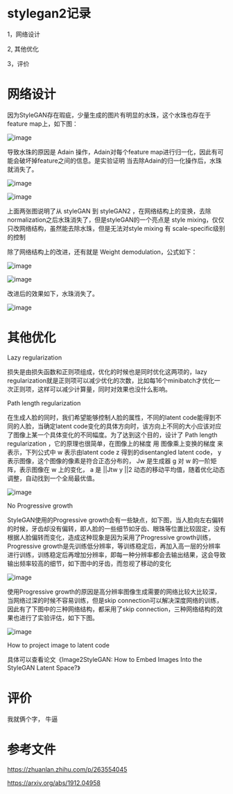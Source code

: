 stylegan2记录
===

1，网络设计

2, 其他优化

3，评价


网络设计
===
因为StyleGAN存在瑕疵，少量生成的图片有明显的水珠，这个水珠也存在于feature map上，如下图：

![image](https://user-images.githubusercontent.com/37278270/131093640-895a967f-4130-4228-a36f-1a91990af223.png)

导致水珠的原因是 Adain 操作，Adain对每个feature map进行归一化，因此有可能会破坏掉feature之间的信息。是实验证明 当去除Adain的归一化操作后，水珠就消失了。

![image](https://user-images.githubusercontent.com/37278270/131093793-b917c0cc-2d39-4c78-8dc2-8286cb05e8c3.png)

![image](https://user-images.githubusercontent.com/37278270/131093816-dc449689-5397-458b-8d06-9adce2c513c8.png)

上面两张图说明了从 styleGAN 到 styleGAN2 ，在网络结构上的变换，去除normalization之后水珠消失了，但是styleGAN的一个亮点是 style mixing，仅仅只改网络结构，虽然能去除水珠，但是无法对style mixing 有 scale-specific级别的控制

除了网络结构上的改进，还有就是 Weight demodulation，公式如下：

![image](https://user-images.githubusercontent.com/37278270/131094001-f191a885-4b16-404f-aaa6-3acb49b5e728.png)

![image](https://user-images.githubusercontent.com/37278270/131094050-06b65fba-24b5-4d17-a715-c2eda05ffa83.png)

改进后的效果如下，水珠消失了。

![image](https://user-images.githubusercontent.com/37278270/131094119-0d0f0d00-18b4-4df1-866f-d6a3c84277c1.png)



其他优化
===

Lazy regularization

损失是由损失函数和正则项组成，优化的时候也是同时优化这两项的，lazy regularization就是正则项可以减少优化的次数，比如每16个minibatch才优化一次正则项，这样可以减少计算量，同时对效果也没什么影响。

Path length regularization

在生成人脸的同时，我们希望能够控制人脸的属性，不同的latent code能得到不同的人脸，当确定latent code变化的具体方向时，该方向上不同的大小应该对应了图像上某一个具体变化的不同幅度。为了达到这个目的，设计了 Path length regularization ，它的原理也很简单，在图像上的梯度 用 图像乘上变换的梯度 来表示，下列公式中 w 表示由latent code z 得到的disentangled latent code， y 表示图像，这个图像的像素是符合正态分布的， Jw 是生成器 g 对 w 的一阶矩阵，表示图像在 w 上的变化， a 是  ||Jtw y ||2 动态的移动平均值，随着优化动态调整，自动找到一个全局最优值。

![image](https://user-images.githubusercontent.com/37278270/131102556-e4f048c8-8a5a-4056-a9eb-2227760cdc33.png)


No Progressive growth

StyleGAN使用的Progressive growth会有一些缺点，如下图，当人脸向左右偏转的时候，牙齿却没有偏转，即人脸的一些细节如牙齿、眼珠等位置比较固定，没有根据人脸偏转而变化，造成这种现象是因为采用了Progressive growth训练，Progressive growth是先训练低分辨率，等训练稳定后，再加入高一层的分辨率进行训练，训练稳定后再增加分辨率，即每一种分辨率都会去输出结果，这会导致输出频率较高的细节，如下图中的牙齿，而忽视了移动的变化

![image](https://user-images.githubusercontent.com/37278270/131102722-deecd88f-0a9e-4fc5-b505-1aa44dda8204.png)

使用Progressive growth的原因是高分辨率图像生成需要的网络比较大比较深，当网络过深的时候不容易训练，但是skip connection可以解决深度网络的训练，因此有了下图中的三种网络结构，都采用了skip connection，三种网络结构的效果也进行了实验评估，如下下图。

![image](https://user-images.githubusercontent.com/37278270/131103119-7bb0d8b5-51e8-4398-bacc-9caf03307ddf.png)

How to project image to latent code

具体可以查看论文《Image2StyleGAN: How to Embed Images Into the StyleGAN Latent Space?》



评价
===
我就俩个字， 牛逼


参考文件
===
https://zhuanlan.zhihu.com/p/263554045

https://arxiv.org/abs/1912.04958


